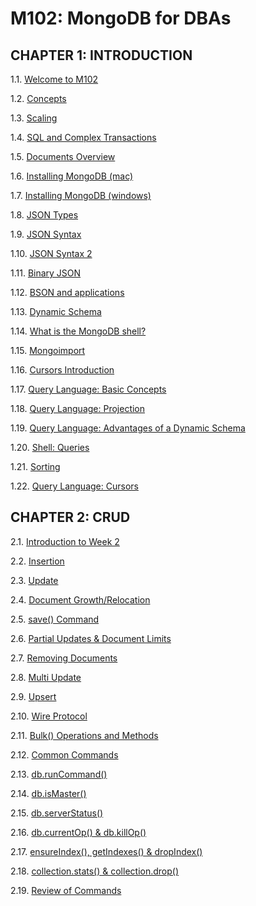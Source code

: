 # M102: MongoDB for DBAs

## CHAPTER 1: INTRODUCTION

1.1. [Welcome to M102](https://www.youtube.com/watch?v=0euni8AdT1c)

1.2. [Concepts](https://www.youtube.com/watch?v=YHKVBUENpvQ)

1.3. [Scaling](https://www.youtube.com/watch?v=TZVZTf_eeaM)

1.4. [SQL and Complex Transactions](https://www.youtube.com/watch?v=CYdjDKwg0Eg)

1.5. [Documents Overview](https://www.youtube.com/watch?v=f9csC-b9ULc)

1.6. [Installing MongoDB (mac)](https://www.youtube.com/watch?v=pnVQcEt5_vw)

1.7. [Installing MongoDB (windows)](https://www.youtube.com/watch?v=c6-K8bpBxxY)

1.8. [JSON Types](https://www.youtube.com/watch?v=gKOcqNHmc4Q)

1.9. [JSON Syntax](https://www.youtube.com/watch?v=a3jWXcmjrWM)

1.10. [JSON Syntax 2](https://www.youtube.com/watch?v=dxd1BnBqQk8)

1.11. [Binary JSON](https://www.youtube.com/watch?v=BfWnSxNQpYs)

1.12. [BSON and applications](https://www.youtube.com/watch?v=YsfwTNwixME)

1.13. [Dynamic Schema](https://www.youtube.com/watch?v=lxEk0aBEPl8)

1.14. [What is the MongoDB shell?](https://www.youtube.com/watch?v=W4o8HJyL7_8)

1.15. [Mongoimport](https://www.youtube.com/watch?v=ih2AYAfmQ9g)

1.16. [Cursors Introduction](https://www.youtube.com/watch?v=XzNqJpImCP4)

1.17. [Query Language: Basic Concepts](https://www.youtube.com/watch?v=CJLLg0ibcnI)

1.18. [Query Language: Projection](https://www.youtube.com/watch?v=5-_ztAQ55f4)

1.19. [Query Language: Advantages of a Dynamic Schema](https://www.youtube.com/watch?v=8zlMXX70KEw)

1.20. [Shell: Queries](https://www.youtube.com/watch?v=Mjcd5PAdG-s)

1.21. [Sorting](https://www.youtube.com/watch?v=Ezx1lXaY7jE)

1.22. [Query Language: Cursors](https://www.youtube.com/watch?v=DRs4_hBpPlI)

## CHAPTER 2: CRUD

2.1. [Introduction to Week 2](https://www.youtube.com/watch?v=J_LLMqmPVxA)

2.2. [Insertion](https://www.youtube.com/watch?v=Z_LvS-n85aI)

2.3. [Update](https://www.youtube.com/watch?v=4GVMjVuGPq8)

2.4. [Document Growth/Relocation](https://www.youtube.com/watch?v=EFGyImkjReo)

2.5. [save() Command](https://www.youtube.com/watch?v=fWLiwAC-Q20)

2.6. [Partial Updates & Document Limits](https://www.youtube.com/watch?v=pyG6hvieAjc)

2.7. [Removing Documents](https://www.youtube.com/watch?v=0sBeHFEzwH4)

2.8. [Multi Update](https://www.youtube.com/watch?v=HuXgTJVCNJ0)

2.9. [Upsert](https://www.youtube.com/watch?v=8nlZEd_Jliw)

2.10. [Wire Protocol](https://www.youtube.com/watch?v=LzjYGev1sGg)

2.11. [Bulk() Operations and Methods](https://www.youtube.com/watch?v=4NCDH8KRmtA)

2.12. [Common Commands](https://www.youtube.com/watch?v=EPIuVGNXwO8)

2.13. [db.runCommand()](https://www.youtube.com/watch?v=88IlYfK3i4I)

2.14. [db.isMaster()](https://www.youtube.com/watch?v=qzq4ZIMByrw)

2.15. [db.serverStatus()](https://www.youtube.com/watch?v=TNrWUptluMg)

2.16. [db.currentOp() & db.killOp()](https://www.youtube.com/watch?v=lWxTODnZj5A)

2.17. [ensureIndex(), getIndexes() & dropIndex()](https://www.youtube.com/watch?v=3rh9-sah_8Y)

2.18. [collection.stats() & collection.drop()](https://www.youtube.com/watch?v=EJk9joNfnoA)

2.19. [Review of Commands](https://www.youtube.com/watch?v=Q8v1J7wovl4)
